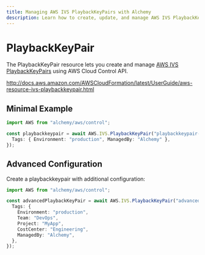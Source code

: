 ```yaml
---
title: Managing AWS IVS PlaybackKeyPairs with Alchemy
description: Learn how to create, update, and manage AWS IVS PlaybackKeyPairs using Alchemy Cloud Control.
---
```


# PlaybackKeyPair

The PlaybackKeyPair resource lets you create and manage [AWS IVS PlaybackKeyPairs](https://docs.aws.amazon.com/ivs/latest/userguide/) using AWS Cloud Control API.

http://docs.aws.amazon.com/AWSCloudFormation/latest/UserGuide/aws-resource-ivs-playbackkeypair.html

## Minimal Example

```ts
import AWS from "alchemy/aws/control";

const playbackkeypair = await AWS.IVS.PlaybackKeyPair("playbackkeypair-example", {
  Tags: { Environment: "production", ManagedBy: "Alchemy" },
});
```

## Advanced Configuration

Create a playbackkeypair with additional configuration:

```ts
import AWS from "alchemy/aws/control";

const advancedPlaybackKeyPair = await AWS.IVS.PlaybackKeyPair("advanced-playbackkeypair", {
  Tags: {
    Environment: "production",
    Team: "DevOps",
    Project: "MyApp",
    CostCenter: "Engineering",
    ManagedBy: "Alchemy",
  },
});
```

